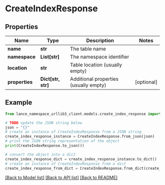 # CreateIndexResponse


## Properties

Name | Type | Description | Notes
------------ | ------------- | ------------- | -------------
**name** | **str** | The table name | 
**namespace** | **List[str]** | The namespace identifier | 
**location** | **str** | Table location (usually empty) | 
**properties** | **Dict[str, str]** | Additional properties (usually empty) | [optional] 

## Example

```python
from lance_namespace_urllib3_client.models.create_index_response import CreateIndexResponse

# TODO update the JSON string below
json = "{}"
# create an instance of CreateIndexResponse from a JSON string
create_index_response_instance = CreateIndexResponse.from_json(json)
# print the JSON string representation of the object
print(CreateIndexResponse.to_json())

# convert the object into a dict
create_index_response_dict = create_index_response_instance.to_dict()
# create an instance of CreateIndexResponse from a dict
create_index_response_from_dict = CreateIndexResponse.from_dict(create_index_response_dict)
```
[[Back to Model list]](../README.md#documentation-for-models) [[Back to API list]](../README.md#documentation-for-api-endpoints) [[Back to README]](../README.md)


